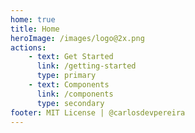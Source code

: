 ```yaml
---
home: true
title: Home
heroImage: /images/logo@2x.png
actions:
    - text: Get Started
      link: /getting-started
      type: primary
    - text: Components
      link: /components
      type: secondary
footer: MIT License | @carlosdevpereira
---
```


